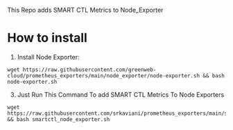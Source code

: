 This Repo adds SMART CTL Metrics to Node_Exporter

# How to install
 1. Install Node Exporter:
 ```
 wget https://raw.githubusercontent.com/greenweb-cloud/prometheus_exporters/main/node_exporter/node-exporter.sh && bash node-exporter.sh
```
 3. Just Run This Command To add SMART CTL Metrics To Node Exporters
 ```
 wget https://raw.githubusercontent.com/srkaviani/prometheus_exporters/main/smartctl_exporter/smartctl_node_exporter.sh && bash smartctl_node_exporter.sh
```

